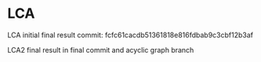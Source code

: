 # LCA

LCA initial final result commit: fcfc61cacdb51361818e816fdbab9c3cbf12b3af

LCA2 final result in final commit and acyclic graph branch
